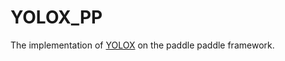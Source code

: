# YOLOX_PP
The implementation of [YOLOX](https://arxiv.org/abs/2107.08430) on the paddle paddle framework.
